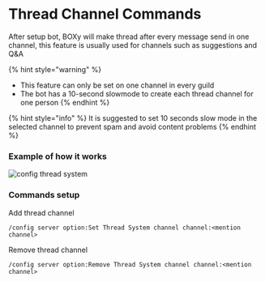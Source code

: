 # Thread Channel Commands

After setup bot, BOXy will make thread after every message send in one channel, this feature is usually used for channels such as suggestions and Q\&A

{% hint style="warning" %}
* This feature can only be set on one channel in every guild
* The bot has a 10-second slowmode to create each thread channel for one person
{% endhint %}

{% hint style="info" %}
It is suggested to set 10 seconds slow mode in the selected channel to prevent spam and avoid content problems
{% endhint %}

### Example of how it works

![config thread system](../.gitbook/assets/2022-03-06-18-13-27.gif)

### Commands setup

Add thread channel

```
/config server option:Set Thread System channel channel:<mention channel>
```

Remove thread channel

```
/config server option:Remove Thread System channel channel:<mention channel>
```
